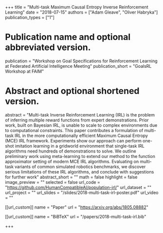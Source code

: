 +++
title = "Multi-task Maximum Causal Entropy Inverse Reinforcement Learning" 
date = "2018-07-15"
authors = ["Adam Gleave", "Oliver Habryka"]
publication_types = ["1"]
# Publication name and optional abbreviated version.
publication = "Workshop on Goal Specifications for Reinforcement Learning at Federated Artificial Intelligence Meeting"
publication_short = "GoalsRL Workshop at FAIM"

# Abstract and optional shortened version.
abstract = "Multi-task Inverse Reinforcement Learning (IRL) is the problem of inferring multiple reward functions from expert demonstrations. Prior work, built on Bayesian IRL, is unable to scale to complex environments due to computational constraints. This paper contributes a formulation of multi-task IRL in the more computationally efficient Maximum Causal Entropy (MCE) IRL framework. Experiments show our approach can perform one-shot imitation learning in a gridworld environment that single-task IRL algorithms need hundreds of demonstrations to solve. We outline preliminary work using meta-learning to extend our method to the function approximator setting of modern MCE IRL algorithms. Evaluating on multi-task variants of common simulated robotics benchmarks, we discover serious limitations of these IRL algorithms, and conclude with suggestions for further work"
abstract_short = ""
math = false
highlight = false 
image_preview = ""
selected = false
url_code = "https://github.com/HumanCompatibleAI/population-irl/"
url_dataset = ""
url_project = ""
url_slides = "/slides/2018-multi-task-irl-poster.pdf"
url_video = ""

[[url_custom]]
name = "Paper"
url = "https://arxiv.org/abs/1805.08882"

[[url_custom]]
name = "BiBTeX"
url = "/papers/2018-multi-task-irl.bib"

+++
